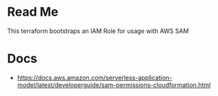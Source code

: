 # Read Me
This terraform bootstraps an IAM Role for usage with AWS SAM

# Docs
- https://docs.aws.amazon.com/serverless-application-model/latest/developerguide/sam-permissions-cloudformation.html